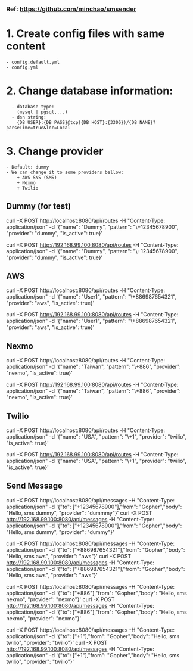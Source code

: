 ### Ref: https://github.com/minchao/smsender

# 1. Create config files with same content
    - config.default.yml
    - config.yml

# 2. Change database information:
      - database type:
        (mysql | pgsql,...)
      - dsn string:
        {DB_USER}:{DB_PASS}@tcp({DB_HOST}:{3306})/{DB_NAME}?parseTime=true&loc=Local

# 3. Change provider
    - Default: dummy
    - We can change it to some providers bellow:
        + AWS SNS (SMS)
        + Nexmo
        + Twilio

## Dummy (for test)
curl -X POST http://localhost:8080/api/routes -H "Content-Type: application/json" -d '{"name": "Dummy", "pattern": "\\+12345678900", "provider": "dummy", "is_active": true}'

curl -X POST http://192.168.99.100:8080/api/routes -H "Content-Type: application/json" -d '{"name": "Dummy", "pattern": "\\+12345678900", "provider": "dummy", "is_active": true}'

## AWS
curl -X POST http://localhost:8080/api/routes -H "Content-Type: application/json" -d '{"name": "User1", "pattern": "\\+886987654321", "provider": "aws", "is_active": true}'

curl -X POST http://192.168.99.100:8080/api/routes -H "Content-Type: application/json" -d '{"name": "User1", "pattern": "\\+886987654321", "provider": "aws", "is_active": true}'

## Nexmo
curl -X POST http://localhost:8080/api/routes -H "Content-Type: application/json" -d '{"name": "Taiwan", "pattern": "\\+886", "provider": "nexmo", "is_active": true}'

curl -X POST http://192.168.99.100:8080/api/routes -H "Content-Type: application/json" -d '{"name": "Taiwan", "pattern": "\\+886", "provider": "nexmo", "is_active": true}'

## Twilio
curl -X POST http://localhost:8080/api/routes -H "Content-Type: application/json" -d '{"name": "USA", "pattern": "\\+1", "provider": "twilio", "is_active": true}'

curl -X POST http://192.168.99.100:8080/api/routes -H "Content-Type: application/json" -d '{"name": "USA", "pattern": "\\+1", "provider": "twilio", "is_active": true}'

## Send Message
curl -X POST http://localhost:8080/api/messages -H "Content-Type: application/json" -d '{"to": ["+12345678900"],"from": "Gopher","body": "Hello, sms dummy", "provider": "dummmy"}'
curl -X POST http://192.168.99.100:8080/api/messages -H "Content-Type: application/json" -d '{"to": ["+12345678900"],"from": "Gopher","body": "Hello, sms dummy", "provider": "dummy"}'

curl -X POST http://localhost:8080/api/messages -H "Content-Type: application/json" -d '{"to": ["+886987654321"],"from": "Gopher","body": "Hello, sms aws", "provider": "aws"}'
curl -X POST http://192.168.99.100:8080/api/messages -H "Content-Type: application/json" -d '{"to": ["+886987654321"],"from": "Gopher","body": "Hello, sms aws", "provider": "aws"}'

curl -X POST http://localhost:8080/api/messages -H "Content-Type: application/json" -d '{"to": ["+886"],"from": "Gopher","body": "Hello, sms nexmo", "provider": "nexmo"}'
curl -X POST http://192.168.99.100:8080/api/messages -H "Content-Type: application/json" -d '{"to": ["+886"],"from": "Gopher","body": "Hello, sms nexmo", "provider": "nexmo"}'

curl -X POST http://localhost:8080/api/messages -H "Content-Type: application/json" -d '{"to": ["+1"],"from": "Gopher","body": "Hello, sms twilio", "provider": "twilio"}'
curl -X POST http://192.168.99.100:8080/api/messages -H "Content-Type: application/json" -d '{"to": ["+1"],"from": "Gopher","body": "Hello, sms twilio", "provider": "twilio"}'
